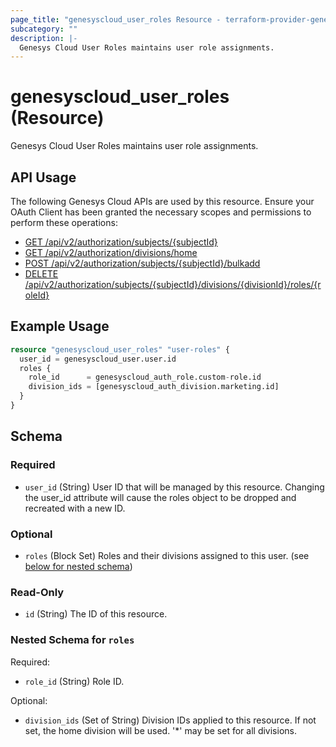```yaml
---
page_title: "genesyscloud_user_roles Resource - terraform-provider-genesyscloud"
subcategory: ""
description: |-
  Genesys Cloud User Roles maintains user role assignments.
---
```

# genesyscloud_user_roles (Resource)

Genesys Cloud User Roles maintains user role assignments.

## API Usage
The following Genesys Cloud APIs are used by this resource. Ensure your OAuth Client has been granted the necessary scopes and permissions to perform these operations:

* [GET /api/v2/authorization/subjects/{subjectId}](https://developer.mypurecloud.com/api/rest/v2/authorization/#get-api-v2-authorization-subjects--subjectId-)
* [GET /api/v2/authorization/divisions/home](https://developer.mypurecloud.com/api/rest/v2/authorization/#get-api-v2-authorization-divisions-home)
* [POST /api/v2/authorization/subjects/{subjectId}/bulkadd](https://developer.mypurecloud.com/api/rest/v2/authorization/#post-api-v2-authorization-subjects--subjectId--bulkadd)
* [DELETE /api/v2/authorization/subjects/{subjectId}/divisions/{divisionId}/roles/{roleId}](https://developer.mypurecloud.com/api/rest/v2/authorization/#delete-api-v2-authorization-subjects--subjectId--divisions--divisionId--roles--roleId-)

## Example Usage

```terraform
resource "genesyscloud_user_roles" "user-roles" {
  user_id = genesyscloud_user.user.id
  roles {
    role_id      = genesyscloud_auth_role.custom-role.id
    division_ids = [genesyscloud_auth_division.marketing.id]
  }
}
```

<!-- schema generated by tfplugindocs -->
## Schema

### Required

- `user_id` (String) User ID that will be managed by this resource. Changing the user_id attribute will cause the roles object to be dropped and recreated with a new ID.

### Optional

- `roles` (Block Set) Roles and their divisions assigned to this user. (see [below for nested schema](#nestedblock--roles))

### Read-Only

- `id` (String) The ID of this resource.

<a id="nestedblock--roles"></a>
### Nested Schema for `roles`

Required:

- `role_id` (String) Role ID.

Optional:

- `division_ids` (Set of String) Division IDs applied to this resource. If not set, the home division will be used. '*' may be set for all divisions.

